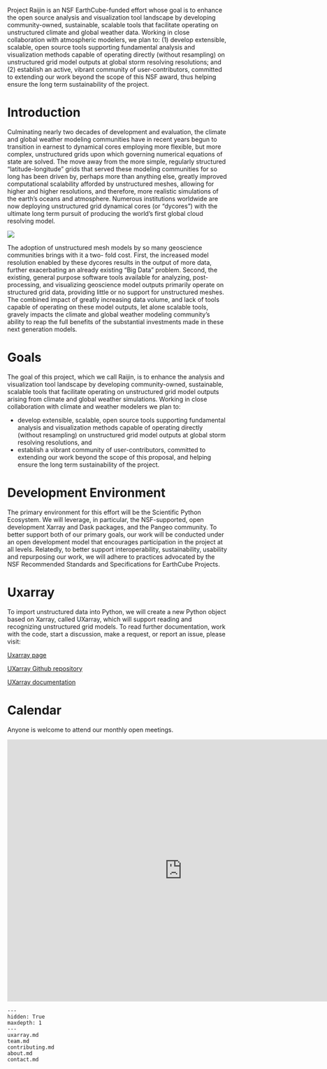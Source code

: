 Project Raijin is an NSF EarthCube-funded effort whose goal is to
enhance the open source analysis and visualization tool landscape
by developing community-owned, sustainable, scalable tools that
facilitate operating on unstructured climate and global weather
data. Working in close collaboration with atmospheric modelers,
we plan to: (1) develop extensible, scalable, open source tools
supporting fundamental analysis and visualization methods capable
of operating directly (without resampling) on unstructured grid
model outputs at global storm resolving resolutions; and (2)
establish an active, vibrant community of user-contributors,
committed to extending our work beyond the scope of this NSF
award, thus helping ensure the long term sustainability of
the project.


# Introduction

Culminating nearly two decades of development and evaluation, the climate and global weather modeling
communities have in recent years begun to transition in earnest to dynamical cores employing more flexible,
but more complex, unstructured grids upon which governing numerical equations of state are solved.
The move away from the more simple, regularly structured “latitude-longitude” grids that served these
modeling communities for so long has been driven by, perhaps more than anything else, greatly improved
computational scalability afforded by unstructured meshes, allowing for higher and higher resolutions,
and therefore, more realistic simulations of the earth’s oceans and atmosphere. Numerous institutions
worldwide are now deploying unstructured grid dynamical cores (or “dycores”) with the ultimate long
term pursuit of producing the world’s first global cloud resolving model.

![](_static/images/lat_lon-mpas-cam_se.png)

The adoption of unstructured mesh models by so many geoscience communities brings with it a two-
fold cost. First, the increased model resolution enabled by these dycores results in the output of more
data, further exacerbating an already existing “Big Data” problem. Second, the existing, general purpose
software tools available for analyzing, post-processing, and visualizing geoscience model outputs primarily
operate on structured grid data, providing little or no support for unstructured meshes. The combined
impact of greatly increasing data volume, and lack of tools capable of operating on these model outputs, let
alone scalable tools, gravely impacts the climate and global weather modeling community’s ability to reap
the full benefits of the substantial investments made in these next generation models.


# Goals

The goal of this project, which we call Raijin, is to enhance the analysis and visualization tool landscape
by developing community-owned, sustainable, scalable tools that facilitate operating on unstructured grid
model outputs arising from climate and global weather simulations. Working in close collaboration with
climate and weather modelers we plan to:

- develop extensible, scalable, open source tools supporting fundamental analysis and visualization
  methods capable of operating directly (without resampling) on unstructured grid model outputs at
  global storm resolving resolutions, and
- establish a vibrant community of user-contributors, committed to extending our work beyond the
  scope of this proposal, and helping ensure the long term sustainability of the project.


# Development Environment

The primary environment for this effort will be the Scientific Python Ecosystem. We will leverage, in
particular, the NSF-supported, open development Xarray and Dask packages, and the Pangeo community.
To better support both of our primary goals, our work will be conducted under an open development
model that encourages participation in the project at all levels. Relatedly, to better support
interoperability, sustainability, usability and repurposing our work, we will adhere to practices
advocated by the NSF Recommended Standards and Specifications for EarthCube Projects.


# Uxarray

To import unstructured data into Python, we will create a new Python object based on Xarray, called
UXarray, which will support reading and recognizing unstructured grid models. To read
further documentation, work with the code, start a discussion, make a request, or report
an issue, please visit:

[Uxarray page](https://raijin.ucar.edu/uxarray.html)

[UXarray Github repository](https://github.com/UXARRAY/uxarray)

[UXarray documentation](https://uxarray.readthedocs.io/en/latest/index.html)


# Calendar

Anyone is welcome to attend our monthly open meetings.

<iframe src="https://calendar.google.com/calendar/embed?src=c_592e80665d19d11d08b8dc45eabf2c0272e2cfc2e6b9975128074b96da53e593%40group.calendar.google.com&ctz=America%2FDenver" style="border: 0" width="800" height="600" frameborder="0" scrolling="no"></iframe>


```{toctree}
---
hidden: True
maxdepth: 1
---
uxarray.md
team.md
contributing.md
about.md
contact.md
```
